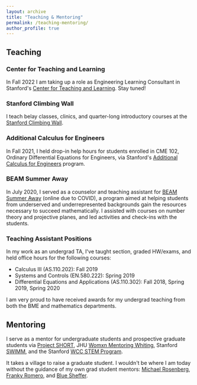 ```yaml
---
layout: archive
title: "Teaching & Mentoring"
permalink: /teaching-mentoring/
author_profile: true
---
```


## Teaching
### Center for Teaching and Learning
In Fall 2022 I am taking up a role as Engineering Learning Consultant in Stanford's [Center for Teaching and Learning](https://studentlearning.stanford.edu/academic-skills/peer-learning-consultant-program/meet-team). Stay tuned!
### Stanford Climbing Wall
I teach belay classes, clinics, and quarter-long introductory courses at the [Stanford Climbing Wall](https://rec.stanford.edu/adventure/climbing).
### Additional Calculus for Engineers
In Fall 2021, I held drop-in help hours for students enrolled in CME 102, Ordinary Differential Equations for Engineers, via Stanford's [Additional Calculus for Engineers](https://engineering.stanford.edu/students-academics/equity-and-inclusion-initiatives/undergraduate-programs/additional-calculus) program.
### BEAM Summer Away
In July 2020, I served as a counselor and teaching assistant for [BEAM Summer Away](https://www.beammath.org/summer-after-7th-grade) (online due to COVID), a program aimed at helping students from underserved and underrepresented backgrounds gain the resources necessary to succeed mathematically. I assisted with courses on number theory and projective planes, and led activities and check-ins with the students.
### Teaching Assistant Positions
In my work as an undergrad TA, I've taught section, graded HW/exams, and held office hours for the following courses:
*  Calculus III (AS.110.202): Fall 2019
*  Systems and Controls (EN.580.222): Spring 2019
*  Differential Equations and Applications (AS.110.302): Fall 2018, Spring 2019, Spring 2020 

I am very proud to have received awards for my undergrad teaching from both the BME and mathematics departments.


## Mentoring
I serve as a mentor for undergraduate students and prospective graduate students via [Project SHORT](https://www.project-short.com/), JHU [Womxn Mentoring Whiting](https://jhuwmw.carrd.co/), Stanford [SWIMM](http://swimm.stanford.edu/), and the Stanford [WCC STEM Program](https://stanfordwcc.weebly.com/wcc-stem-program.html).

It takes a village to raise a graduate student. I wouldn't be where I am today without the guidance of my own grad student mentors: [Michael Rosenberg](https://www.linkedin.com/in/mcr-biomech), [Franky Romero](https://web.stanford.edu/~faromero/), and [Blue Sheffer](http://www.bluesheffer.com/).

